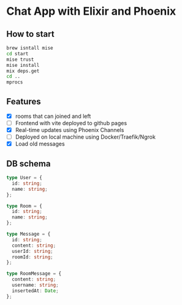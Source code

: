 # Chat App with Elixir and Phoenix

## How to start

```bash
brew isntall mise
cd start
mise trust
mise install
mix deps.get
cd ..
mprocs
```

## Features

- [x] rooms that can joined and left
- [ ] Frontend with vite deployed to github pages
- [x] Real-time updates using Phoenix Channels
- [ ] Deployed on local machine using Docker/Traefik/Ngrok
- [x] Load old messages

## DB schema

```ts
type User = {
  id: string;
  name: string;
};

type Room = {
  id: string;
  name: string;
};

type Message = {
  id: string;
  content: string;
  userId: string;
  roomId: string;
};

type RoomMessage = {
  content: string;
  username: string;
  insertedAt: Date;
};
```
